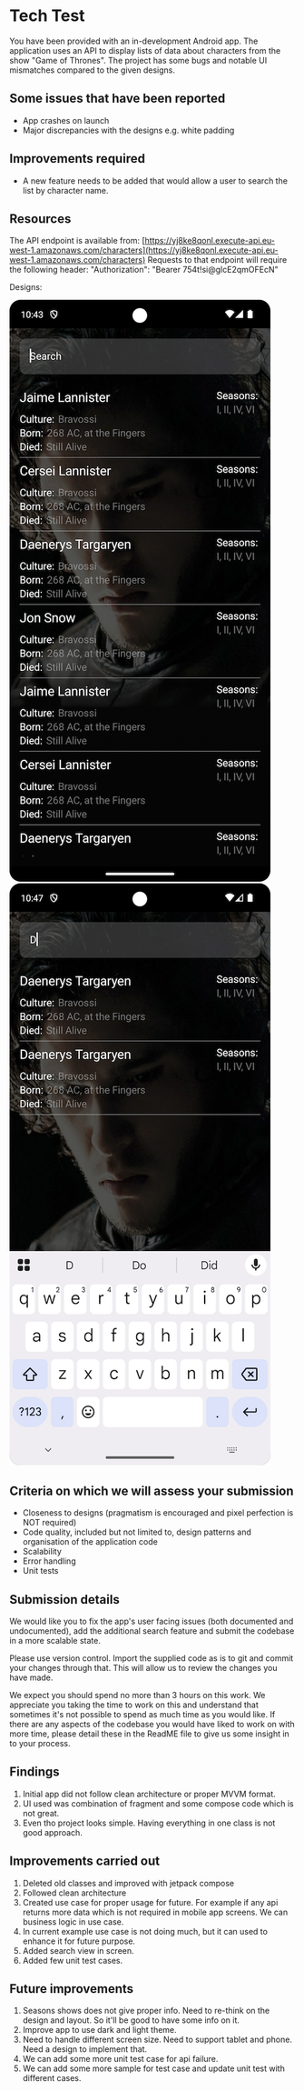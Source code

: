 # Tech Test

You have been provided with an in-development Android app. The application uses an API to display lists of data about characters from the show "Game of Thrones". The project has some bugs and notable UI mismatches compared to the given designs.

## Some issues that have been reported

- App crashes on launch
- Major discrepancies with the designs e.g. white padding

## Improvements required

- A new feature needs to be added that would allow a user to search the list by character name.

## Resources

The API endpoint is available from:
[https://yj8ke8qonl.execute-api.eu-west-1.amazonaws.com/characters](https://yj8ke8qonl.execute-api.eu-west-1.amazonaws.com/characters)
Requests to that endpoint will require the following header:
"Authorization": "Bearer 754t!si@glcE2qmOFEcN"

Designs: 

![img_design_1.png](app%2Fsrc%2Fmain%2Fres%2Fdrawable%2Fimg_design_1.png) ![img_design_2.png](app%2Fsrc%2Fmain%2Fres%2Fdrawable%2Fimg_design_2.png)

## Criteria on which we will assess your submission

- Closeness to designs (pragmatism is encouraged and pixel perfection is NOT required)
- Code quality, included but not limited to, design patterns and organisation of the application code
- Scalability
- Error handling
- Unit tests

## Submission details

We would like you to fix the app's user facing issues (both documented and undocumented), add the additional search feature and submit the codebase in a more scalable state.

Please use version control. Import the supplied code as is to git and commit your changes through that. This will allow us to review the changes you have made.

We expect you should spend no more than 3 hours on this work. We appreciate you taking the time to work on this and understand that sometimes it's not possible to spend as much time as you would like. If there are any aspects of the codebase you would have liked to work on with more time, please detail these in the ReadME file to give us some insight in to your process.


## Findings

1. Initial app did not follow clean architecture or proper MVVM format. 
2. UI used was combination of fragment and some compose code which is not great. 
3. Even tho project looks simple. Having everything in one class is not good approach. 

## Improvements carried out

1. Deleted old classes and improved with jetpack compose
2. Followed clean architecture
3. Created use case for proper usage for future. For example if any api returns more data which is not required in mobile app screens. We can business logic in use case. 
4. In current example use case is not doing much, but it can used to enhance it for future purpose. 
5. Added search view in screen.
6. Added few unit test cases. 

## Future improvements

1. Seasons shows does not give proper info. Need to re-think on the design and layout. So it'll be good to have some info on it. 
2. Improve app to use dark and light theme. 
3. Need to handle different screen size. Need to support tablet and phone. Need a design to implement that. 
4. We can add some more unit test case for api failure. 
5. We can add some more sample for test case and update unit test with different cases. 